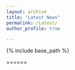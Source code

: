 ```yaml
---
layout: archive
title: "Latest News"
permalink: /Latest/
author_profile: true

---
```


 {% include base_path %}

======




